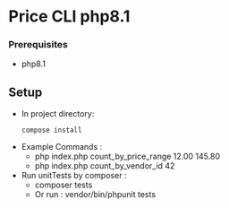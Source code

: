 # Price CLI php8.1
### Prerequisites
-  php8.1

## Setup

* In project directory:
  ```
  compose install

* Example Commands :
    * php index.php count_by_price_range 12.00 145.80
    * php index.php count_by_vendor_id 42 
* Run unitTests by composer :
    * composer tests
    * Or run :  vendor/bin/phpunit tests 